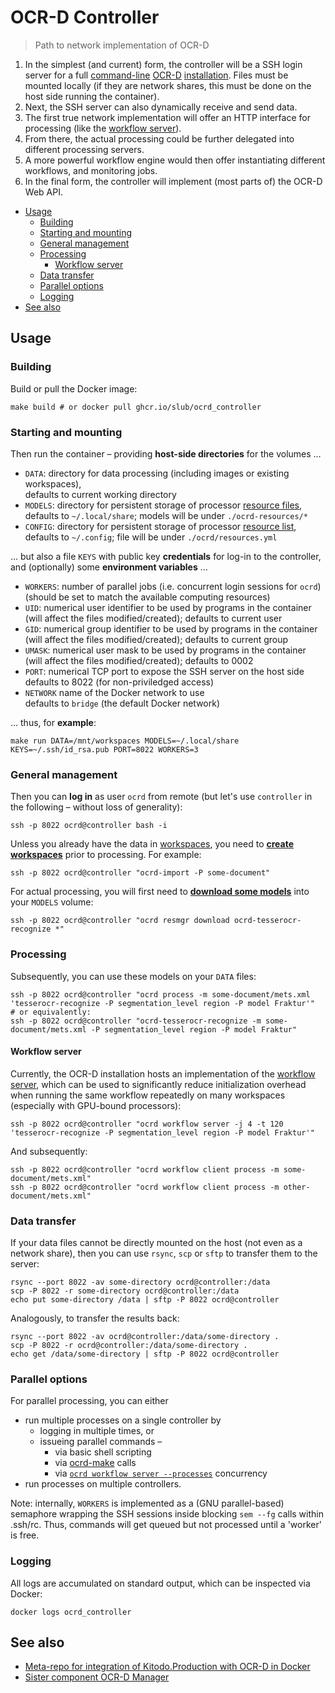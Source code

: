 # OCR-D Controller

> Path to network implementation of OCR-D

1. In the simplest (and current) form, the controller will be a SSH login server for a full [command-line](https://ocr-d.de/en/spec/cli) [OCR-D](https://ocr-d.de) [installation](https://github.com/OCR-D/ocrd_all). 
   Files must be mounted locally (if they are network shares, this must be done on the host side running the container).
2. Next, the SSH server can also dynamically receive and send data.
3. The first true network implementation will offer an HTTP interface for processing (like the [workflow server](https://github.com/OCR-D/core/pull/652)).
4. From there, the actual processing could be further delegated into different processing servers.
5. A more powerful workflow engine would then offer instantiating different workflows, and monitoring jobs.
6. In the final form, the controller will implement (most parts of) the OCR-D Web API.

 * [Usage](#usage)
   * [Building](#building)
   * [Starting and mounting](#starting-and-mounting)
   * [General management](#general-management)
   * [Processing](#processing)
     * [Workflow server](#workflow-server)
   * [Data transfer](#data-transfer)
   * [Parallel options](#parallel-options)
   * [Logging](#logging)
 * [See also](#see-also)


## Usage

### Building

Build or pull the Docker image:

    make build # or docker pull ghcr.io/slub/ocrd_controller

### Starting and mounting

Then run the container – providing **host-side directories** for the volumes …

 * `DATA`: directory for data processing (including images or existing workspaces),  
   defaults to current working directory
 * `MODELS`: directory for persistent storage of processor [resource files](https://ocr-d.de/en/models),  
   defaults to `~/.local/share`; models will be under `./ocrd-resources/*`
 * `CONFIG`: directory for persistent storage of processor [resource list](https://ocr-d.de/en/models),  
   defaults to `~/.config`; file will be under `./ocrd/resources.yml`

… but also a file `KEYS` with public key **credentials** for log-in to the controller, and (optionally) some **environment variables** …

 * `WORKERS`: number of parallel jobs (i.e. concurrent login sessions for `ocrd`)
    (should be set to match the available computing resources)
 * `UID`: numerical user identifier to be used by programs in the container  
    (will affect the files modified/created); defaults to current user
 * `GID`: numerical group identifier to be used by programs in the container  
    (will affect the files modified/created); defaults to current group
 * `UMASK`: numerical user mask to be used by programs in the container  
    (will affect the files modified/created); defaults to 0002
 * `PORT`: numerical TCP port to expose the SSH server on the host side  
    defaults to 8022 (for non-priviledged access)
 * `NETWORK` name of the Docker network to use  
    defaults to `bridge` (the default Docker network)

… thus, for **example**:

    make run DATA=/mnt/workspaces MODELS=~/.local/share KEYS=~/.ssh/id_rsa.pub PORT=8022 WORKERS=3

### General management

Then you can **log in** as user `ocrd` from remote (but let's use `controller` in the following – 
without loss of generality):

    ssh -p 8022 ocrd@controller bash -i

Unless you already have the data in [workspaces](https://ocr-d.de/en/spec/glossary#workspace), 
you need to [**create workspaces**](https://ocr-d.de/en/user_guide#preparing-a-workspace) prior to processing.
For example:

    ssh -p 8022 ocrd@controller "ocrd-import -P some-document"

For actual processing, you will first need to [**download some models**](https://ocr-d.de/en/models)
into your `MODELS` volume:

    ssh -p 8022 ocrd@controller "ocrd resmgr download ocrd-tesserocr-recognize *"

### Processing

Subsequently, you can use these models on your `DATA` files:

    ssh -p 8022 ocrd@controller "ocrd process -m some-document/mets.xml 'tesserocr-recognize -P segmentation_level region -P model Fraktur'"
    # or equivalently:
    ssh -p 8022 ocrd@controller "ocrd-tesserocr-recognize -m some-document/mets.xml -P segmentation_level region -P model Fraktur"

#### Workflow server

Currently, the OCR-D installation hosts an implementation of the [workflow server](https://github.com/OCR-D/core/pull/652),
which can be used to significantly reduce initialization overhead when running the same workflow repeatedly
on many workspaces (especially with GPU-bound processors):

    ssh -p 8022 ocrd@controller "ocrd workflow server -j 4 -t 120 'tesserocr-recognize -P segmentation_level region -P model Fraktur'"

And subsequently:

    ssh -p 8022 ocrd@controller "ocrd workflow client process -m some-document/mets.xml"
    ssh -p 8022 ocrd@controller "ocrd workflow client process -m other-document/mets.xml"

### Data transfer

If your data files cannot be directly mounted on the host (not even as a network share),
then you can use `rsync`, `scp` or `sftp` to transfer them to the server:

    rsync --port 8022 -av some-directory ocrd@controller:/data
    scp -P 8022 -r some-directory ocrd@controller:/data
    echo put some-directory /data | sftp -P 8022 ocrd@controller

Analogously, to transfer the results back:

    rsync --port 8022 -av ocrd@controller:/data/some-directory .
    scp -P 8022 -r ocrd@controller:/data/some-directory .
    echo get /data/some-directory | sftp -P 8022 ocrd@controller

### Parallel options

For parallel processing, you can either
- run multiple processes on a single controller by
  - logging in multiple times, or 
  - issueing parallel commands – 
    * via basic shell scripting
    * via [ocrd-make](https://bertsky.github.io/workflow-configuration) calls
    * via [`ocrd workflow server --processes`](#workflow-server) concurrency
- run processes on multiple controllers.

Note: internally, `WORKERS` is implemented as a (GNU parallel-based) semaphore
wrapping the SSH sessions inside blocking `sem --fg` calls within .ssh/rc.
Thus, commands will get queued but not processed until a 'worker' is free.

### Logging

All logs are accumulated on standard output, which can be inspected via Docker:

    docker logs ocrd_controller

## See also

- [Meta-repo for integration of Kitodo.Production with OCR-D in Docker](https://github.com/markusweigelt/kitodo_production_ocrd)
- [Sister component OCR-D Manager](https://github.com/markusweigelt/ocrd_manager)
